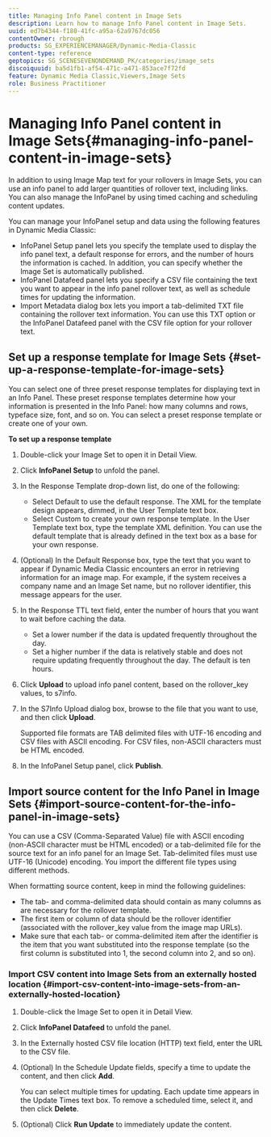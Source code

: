 ```yaml
---
title: Managing Info Panel content in Image Sets
description: Learn how to manage Info Panel content in Image Sets.
uuid: ed7b4344-f180-41fc-a95a-62a9767dc056
contentOwner: rbrough
products: SG_EXPERIENCEMANAGER/Dynamic-Media-Classic
content-type: reference
geptopics: SG_SCENESEVENONDEMAND_PK/categories/image_sets
discoiquuid: ba5d1fb1-af54-471c-a471-853ace7f72fd
feature: Dynamic Media Classic,Viewers,Image Sets
role: Business Practitioner
---
```


# Managing Info Panel content in Image Sets{#managing-info-panel-content-in-image-sets}

In addition to using Image Map text for your rollovers in Image Sets, you can use an info panel to add larger quantities of rollover text, including links. You can also manage the InfoPanel by using timed caching and scheduling content updates.  
  
You can manage your InfoPanel setup and data using the following features in Dynamic Media Classic:

* InfoPanel Setup panel lets you specify the template used to display the info panel text, a default response for errors, and the number of hours the information is cached. In addition, you can specify whether the Image Set is automatically published.
* InfoPanel Datafeed panel lets you specify a CSV file containing the text you want to appear in the info panel rollover text, as well as schedule times for updating the information.
* Import Metadata dialog box lets you import a tab-delimited TXT file containing the rollover text information. You can use this TXT option or the InfoPanel Datafeed panel with the CSV file option for your rollover text.

## Set up a response template for Image Sets {#set-up-a-response-template-for-image-sets}

You can select one of three preset response templates for displaying text in an Info Panel. These preset response templates determine how your information is presented in the Info Panel: how many columns and rows, typeface size, font, and so on. You can select a preset response template or create one of your own.

**To set up a response template**

1. Double-click your Image Set to open it in Detail View.
1. Click **InfoPanel Setup** to unfold the panel.
1. In the Response Template drop-down list, do one of the following:

    * Select Default to use the default response. The XML for the template design appears, dimmed, in the User Template text box.
    * Select Custom to create your own response template. In the User Template text box, type the template XML definition. You can use the default template that is already defined in the text box as a base for your own response.

1. (Optional) In the Default Response box, type the text that you want to appear if Dynamic Media Classic encounters an error in retrieving information for an image map. For example, if the system receives a company name and an Image Set name, but no rollover identifier, this message appears for the user.
1. In the Response TTL text field, enter the number of hours that you want to wait before caching the data.

    * Set a lower number if the data is updated frequently throughout the day.
    * Set a higher number if the data is relatively stable and does not require updating frequently throughout the day. The default is ten hours.

1. Click **Upload** to upload info panel content, based on the rollover_key values, to s7info.
1. In the S7Info Upload dialog box, browse to the file that you want to use, and then click **Upload**.

   Supported file formats are TAB delimited files with UTF-16 encoding and CSV files with ASCII encoding. For CSV files, non-ASCII characters must be HTML encoded.

1. In the InfoPanel Setup panel, click **Publish**.

## Import source content for the Info Panel in Image Sets {#import-source-content-for-the-info-panel-in-image-sets}

You can use a CSV (Comma-Separated Value) file with ASCII encoding (non-ASCII character must be HTML encoded) or a tab-delimited file for the source text for an info panel for an Image Set. Tab-delimited files must use UTF-16 (Unicode) encoding. You import the different file types using different methods.

When formatting source content, keep in mind the following guidelines:

* The tab- and comma-delimited data should contain as many columns as are necessary for the rollover template.
* The first item or column of data should be the rollover identifier (associated with the rollover_key value from the image map URLs).
* Make sure that each tab- or comma-delimited item after the identifier is the item that you want substituted into the response template (so the first column is substituted into $1$, the second column into $2$, and so on).

### Import CSV content into Image Sets from an externally hosted location {#import-csv-content-into-image-sets-from-an-externally-hosted-location}

1. Double-click the Image Set to open it in Detail View.
1. Click **InfoPanel Datafeed** to unfold the panel.
1. In the Externally hosted CSV file location (HTTP) text field, enter the URL to the CSV file.
1. (Optional) In the Schedule Update fields, specify a time to update the content, and then click **Add**.

   You can select multiple times for updating. Each update time appears in the Update Times text box. To remove a scheduled time, select it, and then click **Delete**.

1. (Optional) Click **Run Update** to immediately update the content.

